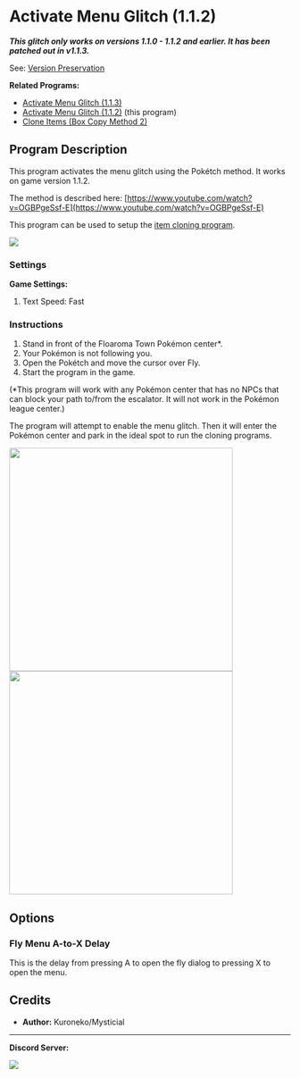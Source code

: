 # Activate Menu Glitch (1.1.2)

***This glitch only works on versions 1.1.0 - 1.1.2 and earlier. It has been patched out in v1.1.3.***

See: [Version Preservation](VersionPreservation.md)

**Related Programs:**

- [Activate Menu Glitch (1.1.3)](ActivateMenuGlitch-113.md)
- [Activate Menu Glitch (1.1.2)](ActivateMenuGlitch-Poketch.md) (this program)
- [Clone Items (Box Copy Method 2)](CloneItemsBoxCopy2.md)

## Program Description

This program activates the menu glitch using the Pokétch method. It works on game version 1.1.2.

The method is described here: [https://www.youtube.com/watch?v=OGBPgeSsf-E](https://www.youtube.com/watch?v=OGBPgeSsf-E)

This program can be used to setup the [item cloning program](CloneItemsBoxCopy2.md).

<img src="../images/ActivateMenuGlitch-Poketch-0.png">

### Settings

**Game Settings:**

1. Text Speed: Fast

### Instructions

1. Stand in front of the Floaroma Town Pokémon center*.
2. Your Pokémon is not following you.
3. Open the Pokétch and move the cursor over Fly.
4. Start the program in the game.

(*This program will work with any Pokémon center that has no NPCs that can block your path to/from the escalator. It will not work in the Pokémon league center.)

The program will attempt to enable the menu glitch. Then it will enter the Pokémon center and park in the ideal spot to run the cloning programs.

<img src="../images/ActivateMenuGlitch-Poketch-1.png" width="400"> <img src="../images/ActivateMenuGlitch-Poketch-2.png" width="400">

## Options

### Fly Menu A-to-X Delay

This is the delay from pressing A to open the fly dialog to pressing X to open the menu.


## Credits

- **Author:** Kuroneko/Mysticial


<hr>

**Discord Server:** 

[<img src="https://canary.discordapp.com/api/guilds/695809740428673034/widget.png?style=banner2">](https://discord.gg/cQ4gWxN)
